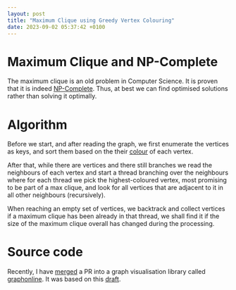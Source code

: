 ```yaml
---
layout: post
title: "Maximum Clique using Greedy Vertex Colouring"
date: 2023-09-02 05:37:42 +0100
---
```


# Maximum Clique and NP-Complete

The maximum clique is an old problem in Computer Science. It is proven that it is indeed [NP-Complete](https://en.wikipedia.org/wiki/NP-completeness). Thus, at best we can find optimised solutions rather than solving it optimally.

# Algorithm

Before we start, and after reading the graph, we first enumerate the vertices as keys, and sort them based on the their [colour](https://en.wikipedia.org/wiki/Graph_coloring) of each vertex.

After that, while there are vertices and there still branches we read the neighbours of each vertex and start a thread branching over the neighbours where for each thread we pick the highest-coloured vertex, most promising to be part of a max clique, and look for all vertices that are adjacent to it in all other neighbours (recursively).

When reaching an empty set of vertices, we backtrack and collect vertices if a maximum clique has been already in that thread, we shall find it if the size of the maximum clique overall has changed during the processing.

# Source code

Recently, I have [merged](https://www.github.com/UnickSoft/GraphOffline/pull/9) a PR into a graph visualisation library called [graphonline](https://www.graphonline.top). It was based on this [draft](https://www.github.com/0x0584/mc). 